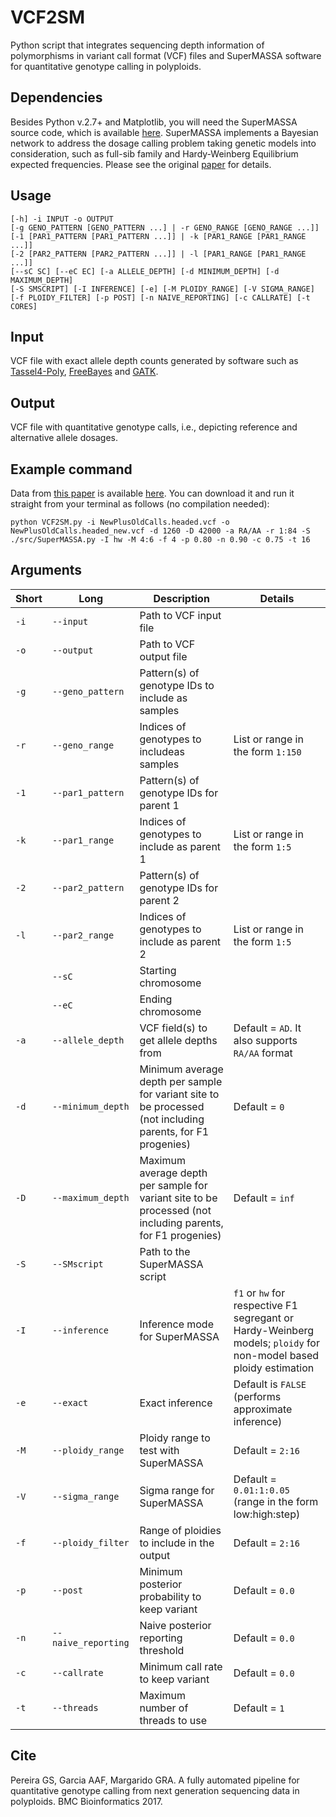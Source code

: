 # VCF2SM
Python script that integrates sequencing depth information of polymorphisms in variant call format (VCF) files and SuperMASSA software for quantitative genotype calling in polyploids.

## Dependencies

Besides Python v.2.7+ and Matplotlib, you will need the SuperMASSA source code, which is available [here](https://bitbucket.org/orserang/supermassa). SuperMASSA implements a Bayesian network to address the dosage calling problem taking genetic models into consideration, such as full-sib family and Hardy-Weinberg Equilibrium expected frequencies. Please see the original [paper](http://journals.plos.org/plosone/article?id=10.1371/journal.pone.0030906) for details.

## Usage

```
[-h] -i INPUT -o OUTPUT
[-g GENO_PATTERN [GENO_PATTERN ...] | -r GENO_RANGE [GENO_RANGE ...]] 
[-1 [PAR1_PATTERN [PAR1_PATTERN ...]] | -k [PAR1_RANGE [PAR1_RANGE ...]] 
[-2 [PAR2_PATTERN [PAR2_PATTERN ...]] | -l [PAR1_RANGE [PAR1_RANGE ...]] 
[--sC SC] [--eC EC] [-a ALLELE_DEPTH] [-d MINIMUM_DEPTH] [-d MAXIMUM_DEPTH] 
[-S SMSCRIPT] [-I INFERENCE] [-e] [-M PLOIDY_RANGE] [-V SIGMA_RANGE]
[-f PLOIDY_FILTER] [-p POST] [-n NAIVE_REPORTING] [-c CALLRATE] [-t CORES]
```

## Input

VCF file with exact allele depth counts generated by software such as [Tassel4-Poly](https://github.com/gramarga/tassel4-poly), [FreeBayes](https://github.com/ekg/freebayes) and [GATK](https://software.broadinstitute.org/gatk/).

## Output

VCF file with quantitative genotype calls, i.e., depicting reference and alternative allele dosages.

## Example command

Data from [this paper](http://journals.plos.org/plosone/article?id=10.1371/journal.pone.0062355) is available [here](http://journals.plos.org/plosone/article/file?type=supplementary&id=info:doi/10.1371/journal.pone.0062355.s007). You can download it and run it straight from your terminal as follows (no compilation needed):

```
python VCF2SM.py -i NewPlusOldCalls.headed.vcf -o NewPlusOldCalls.headed_new.vcf -d 1260 -D 42000 -a RA/AA -r 1:84 -S ./src/SuperMASSA.py -I hw -M 4:6 -f 4 -p 0.80 -n 0.90 -c 0.75 -t 16
```

## Arguments

|Short|Long|Description|Details
|--- | --- | --- | ---
|`-i`|`--input`|Path to VCF input file|
|`-o`|`--output`|Path to VCF output file|
|`-g`|`--geno_pattern`|Pattern(s) of genotype IDs to include as samples|
|`-r`|`--geno_range`|Indices of genotypes to includeas samples|List or range in the form `1:150`
|`-1`|`--par1_pattern`|Pattern(s) of genotype IDs for parent 1|
|`-k`|`--par1_range`|Indices of genotypes to include as parent 1|List or range in the form `1:5`|
|`-2`|`--par2_pattern`|Pattern(s) of genotype IDs for parent 2|
|`-l`|`--par2_range`|Indices of genotypes to include as parent 2|List or range in the form `1:5`|
||`--sC`|Starting chromosome|
||`--eC`|Ending chromosome|
|`-a`|`--allele_depth`|VCF field(s) to get allele depths from|Default = `AD`. It also supports `RA/AA` format
|`-d`|`--minimum_depth`|Minimum average depth per sample for variant site to be processed (not including parents, for F1 progenies)|Default = `0`
|`-D`|`--maximum_depth`|Maximum average depth per sample for variant site to be processed (not including parents, for F1 progenies)|Default = `inf`
|`-S`|`--SMscript`|Path to the SuperMASSA script|
|`-I`|`--inference`|Inference mode for SuperMASSA|`f1` or `hw` for respective F1 segregant or Hardy-Weinberg models; `ploidy` for non-model based ploidy estimation
|`-e`|`--exact`|Exact inference|Default is `FALSE` (performs approximate inference)
|`-M`|`--ploidy_range`|Ploidy range to test with SuperMASSA|Default = `2:16`
|`-V`|`--sigma_range`|Sigma range for SuperMASSA|Default = `0.01:1:0.05` (range in the form low:high:step)
|`-f`|`--ploidy_filter`|Range of ploidies to include in the output|Default = `2:16`
|`-p`|`--post`|Minimum posterior probability to keep variant|Default = `0.0`
|`-n`|`--naive_reporting`|Naive posterior reporting threshold|Default = `0.0`
|`-c`|`--callrate`|Minimum call rate to keep variant|Default = `0.0`
|`-t`|`--threads`|Maximum number of threads to use|Default = `1`

## Cite

Pereira GS, Garcia AAF, Margarido GRA. A fully automated pipeline for quantitative genotype calling from next generation sequencing data in polyploids. BMC Bioinformatics 2017.

